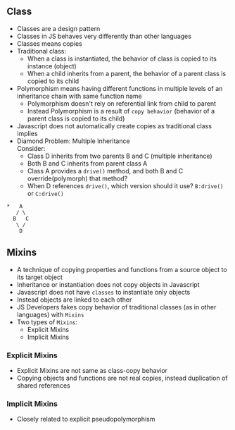 
## Class
- Classes are a design pattern
- Classes in JS behaves very differently than other languages
- Classes means copies
- Traditional class:
  - When a class is instantiated, the behavior of class is copied to its instance (object)
  - When a child inherits from a parent, the behavior of a parent class is copied to its child
- Polymorphism means having different functions in multiple levels of an inheritance chain with same function name
  - Polymorphism doesn't rely on referential link from child to parent
  - Instead Polymorphism is a result of `copy behavior` (behavior of a parent class is copied to its child)
- Javascript does not automatically create copies as traditional class implies
- Diamond Problem: Multiple Inheritance  
  Consider:
  - Class D inherits from two parents B and C (multiple inheritance)
  - Both B and C inherits from parent class A
  - Class A provides a `drive()` method, and both B and C override(polymorph) that method?
  - When D references `drive()`, which version should it use? `B:drive()` or `C:drive()`

```
*   A
   / \
  B   C
   \ /
    D
```

## Mixins
- A technique of copying properties and functions from a source object to its target object
- Inheritance or instantiation does not copy objects in Javascript
- Javascript does not have `classes` to instantiate only objects
- Instead objects are linked to each other
- JS Developers fakes copy behavior of traditional classes (as in other languages) with `Mixins`
- Two types of `Mixins`:
  - Explicit Mixins
  - Implicit Mixins

### Explicit Mixins
- Explicit Mixins are not same as class-copy behavior
- Copying objects and functions are not real copies, instead duplication of shared references



### Implicit Mixins
- Closely related to explicit pseudopolymorphism

